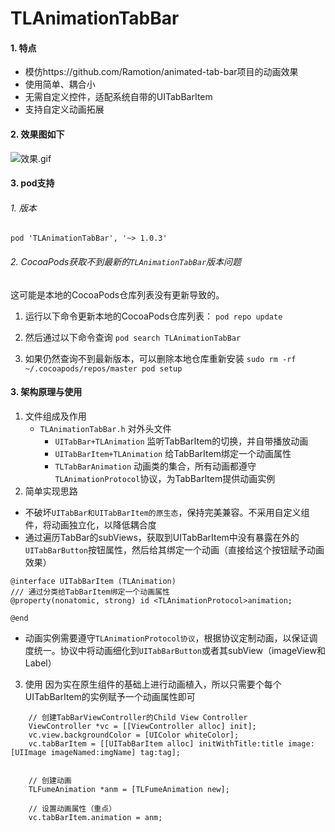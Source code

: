 # TLAnimationTabBar

####  1. 特点
- 模仿https://github.com/Ramotion/animated-tab-bar项目的动画效果
- 使用简单、耦合小
- 无需自定义控件，适配系统自带的UITabBarItem
- 支持自定义动画拓展

#### 2. 效果图如下

![效果.gif](https://upload-images.jianshu.io/upload_images/3333500-3eb2e6e9aef759c6.gif?imageMogr2/auto-orient/strip)

#### 3. pod支持
###### 1. 版本 
```
pod 'TLAnimationTabBar', '~> 1.0.3'
```

###### 2. CocoaPods获取不到最新的`TLAnimationTabBar`版本问题
这可能是本地的CocoaPods仓库列表没有更新导致的。

1. 运行以下命令更新本地的CocoaPods仓库列表：
``` pod repo update ```

2. 然后通过以下命令查询
``` pod search TLAnimationTabBar ```

3. 如果仍然查询不到最新版本，可以删除本地仓库重新安装
```sudo rm -rf ~/.cocoapods/repos/master pod setup```

#### 3. 架构原理与使用
1. 文件组成及作用
    - `TLAnimationTabBar.h` 对外头文件
        - `UITabBar+TLAnimation`  监听TabBarItem的切换，并自带播放动画
        - `UITabBarItem+TLAnimation` 给TabBarItem绑定一个动画属性
        - `TLTabBarAnimation` 动画类的集合，所有动画都遵守`TLAnimationProtocol`协议，为TabBarItem提供动画实例
2. 简单实现思路
- 不破坏`UITabBar和UITabBarItem的原生态`，保持完美兼容。不采用自定义组件，将动画独立化，以降低耦合度
- 通过遍历TabBar的subViews，获取到UITabBarItem中没有暴露在外的`UITabBarButton`按钮属性，然后给其绑定一个动画（直接给这个按钮赋予动画效果）
```objc
@interface UITabBarItem (TLAnimation)
/// 通过分类给TabBarItem绑定一个动画属性
@property(nonatomic, strong) id <TLAnimationProtocol>animation;

@end
```
- 动画实例需要遵守`TLAnimationProtocol协议`，根据协议定制动画，以保证调度统一。协议中将动画细化到`UITabBarButton`或者其subView（imageView和Label）

3. 使用
因为实在原生组件的基础上进行动画植入，所以只需要个每个UITabBarItem的实例赋予一个动画属性即可
```objc
    // 创建TabBarViewController的Child View Controller
    ViewController *vc = [[ViewController alloc] init];
    vc.view.backgroundColor = [UIColor whiteColor];
    vc.tabBarItem = [[UITabBarItem alloc] initWithTitle:title image:[UIImage imageNamed:imgName] tag:tag];


    // 创建动画
    TLFumeAnimation *anm = [TLFumeAnimation new];

    // 设置动画属性（重点）
    vc.tabBarItem.animation = anm;
```
